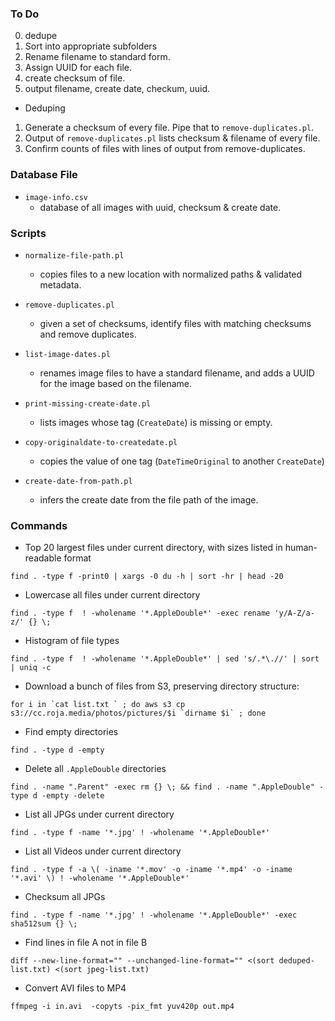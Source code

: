 ### To Do

0. dedupe
1. Sort into appropriate subfolders
2. Rename filename to standard form.
3. Assign UUID for each file.
4. create checksum of file.
5. output filename, create date, checkum, uuid.

* Deduping

1. Generate a checksum of every file.  Pipe that to `remove-duplicates.pl`.
2. Output of `remove-duplicates.pl` lists checksum & filename of every file.
3. Confirm counts of files with lines of output from remove-duplicates.


### Database File

* `image-info.csv`
  - database of all images with uuid, checksum & create date.

### Scripts

* `normalize-file-path.pl`
  - copies files to a new location with normalized paths & validated metadata.

* `remove-duplicates.pl`
   - given a set of checksums, identify files with matching checksums and remove duplicates.

* `list-image-dates.pl`
  - renames image files to have a standard filename, and adds a UUID for the image based on the filename.

* `print-missing-create-date.pl`
  - lists images whose tag (`CreateDate`) is missing or empty.

* `copy-originaldate-to-createdate.pl`
  - copies the value of one tag (`DateTimeOriginal` to another `CreateDate`)

* `create-date-from-path.pl`
  - infers the create date from the file path of the image.


### Commands

* Top 20 largest files under current directory, with sizes listed in human-readable format

```
find . -type f -print0 | xargs -0 du -h | sort -hr | head -20
```

* Lowercase all files under current directory

```
find . -type f  ! -wholename '*.AppleDouble*' -exec rename 'y/A-Z/a-z/' {} \;
```

* Histogram of file types

```
find . -type f  ! -wholename '*.AppleDouble*' | sed 's/.*\.//' | sort | uniq -c
```

* Download a bunch of files from S3, preserving directory structure:
```
for i in `cat list.txt ` ; do aws s3 cp s3://cc.roja.media/photos/pictures/$i `dirname $i` ; done
```

* Find empty directories
```
find . -type d -empty
```

* Delete all `.AppleDouble` directories
```
find . -name ".Parent" -exec rm {} \; && find . -name ".AppleDouble" -type d -empty -delete
```

* List all JPGs under current directory

```
find . -type f -name '*.jpg' ! -wholename '*.AppleDouble*'
```

* List all Videos under current directory

```
find . -type f -a \( -iname '*.mov' -o -iname '*.mp4' -o -iname '*.avi' \) ! -wholename '*.AppleDouble*'
```

* Checksum all JPGs

```
find . -type f -name '*.jpg' ! -wholename '*.AppleDouble*' -exec sha512sum {} \;
```

* Find lines in file A not in file B

```
diff --new-line-format="" --unchanged-line-format="" <(sort deduped-list.txt) <(sort jpeg-list.txt)
```

* Convert AVI files to MP4

```
ffmpeg -i in.avi  -copyts -pix_fmt yuv420p out.mp4
```
